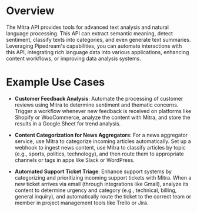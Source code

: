 # Overview

The Mitra API provides tools for advanced text analysis and natural language processing. This API can extract semantic meaning, detect sentiment, classify texts into categories, and even generate text summaries. Leveraging Pipedream's capabilities, you can automate interactions with this API, integrating rich language data into various applications, enhancing content workflows, or improving data analysis systems.

# Example Use Cases

- **Customer Feedback Analysis**: Automate the processing of customer reviews using Mitra to determine sentiment and thematic concerns. Trigger a workflow whenever new feedback is received on platforms like Shopify or WooCommerce, analyze the content with Mitra, and store the results in a Google Sheet for trend analysis.

- **Content Categorization for News Aggregators**: For a news aggregator service, use Mitra to categorize incoming articles automatically. Set up a webhook to ingest news content, use Mitra to classify articles by topic (e.g., sports, politics, technology), and then route them to appropriate channels or tags in apps like Slack or WordPress.

- **Automated Support Ticket Triage**: Enhance support systems by categorizing and prioritizing incoming support tickets with Mitra. When a new ticket arrives via email (through integrations like Gmail), analyze its content to determine urgency and category (e.g., technical, billing, general inquiry), and automatically route the ticket to the correct team or member in project management tools like Trello or Jira.

